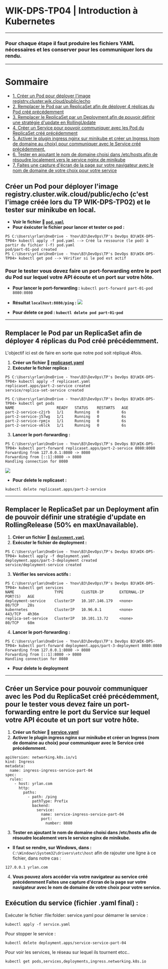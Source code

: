 # WIK-DPS-TP04 | Introduction à Kubernetes
----------------------------------------------
### **Pour chaque étape il faut produire les fichiers YAML nécessaires et les conserver pour les communiquer lors du rendu.**
--------------------------------------------

# Sommaire

- [1. Créer un Pod pour déployer l'image registry.cluster.wik.cloud/public/echo](#1-créer-un-pod-pour-déployer-limage-registryclusterwikcloudpublicecho-cest-limage-créée-lors-du-tp-wik-dps-tp02-et-le-tester-sur-minikube-en-local)
- [2. Remplacer le Pod par un ReplicaSet afin de déployer 4 réplicas du Pod créé précédemment](#2-remplacer-le-pod-par-un-replicaset-afin-de-déployer-4-réplicas-du-pod-créé-précédemment)
- [3. Remplacer le ReplicaSet par un Deployment afin de pouvoir définir une stratégie d'update en RollingUpdate](#3-remplacer-le-replicaset-par-un-deployment-afin-de-pouvoir-définir-une-stratégie-dupdate-en-rollingupdate-50-en-maxunavailable)
- [4. Créer un Service pour pouvoir communiquer avec les Pod du ReplicaSet créé précédemment](#4-créer-un-service-pour-pouvoir-communiquer-avec-les-pod-du-replicaset-créé-précédemment)
- [5. Activer le plugin ingress nginx sur minikube et créer un Ingress (nom de domaine au choix) pour communiquer avec le Service créé précédemment.](#5-activer-le-plugin-ingress-nginx-sur-minikube-et-créer-un-ingress-nom-de-domaine-au-choix-pour-communiquer-avec-le-service-créé-précédemment)
- [6. Tester en ajoutant le nom de domaine choisi dans /etc/hosts afin de résoudre localement vers le service nginx de minikube](#6-tester-en-ajoutant-le-nom-de-domaine-choisi-dans-etchosts-afin-de-résoudre-localement-vers-le-service-nginx-de-minikube)
- [7. Faites une capture d'écran de la page sur votre navigateur avec le nom de domaine de votre choix pour votre service](#7-faites-une-capture-décran-de-la-page-sur-votre-navigateur-avec-le-nom-de-domaine-de-votre-choix-pour-votre-service)

## **Créer un Pod pour déployer l'image registry.cluster.wik.cloud/public/echo (c'est l'image créée lors du TP WIK-DPS-TP02) et le tester sur minikube en local.**
- **Voir le fichier :file_folder: [`pod.yaml`](pod.yaml)**
- **Pour éxécuter le fichier pour lancer et tester ce pod :**
 ```
 PS C:\Users\yrlan\OneDrive - Ynov\B3\DevOps\TP's DevOps B3\WIK-DPS-TP04> kubectl apply -f pod.yaml --> Créé la ressource (le pod) à partir du fichier (-f) pod.yaml
 pod/part-01-pod created
 PS C:\Users\yrlan\OneDrive - Ynov\B3\DevOps\TP's DevOps B3\WIK-DPS-TP04> kubectl get pod --> Vérifier si le pod est actif
 ```
 
### **Pour le tester vous devez faire un port-forwarding entre le port du Pod sur lequel votre API écoute et un port sur votre hôte.**

- **Pour lancer le port-forwarding :** `kubectl port-forward part-01-pod 8080:8080`
- **Résultat `localhost:8080/ping` :**
![](https://i.imgur.com/vuUrrj0.png)

- **Pour delete ce pod : `kubectl delete pod part-01-pod`**
----------------------------------------------------
## **Remplacer le Pod par un ReplicaSet afin de déployer 4 réplicas du Pod créé précédemment.**

L'objectif ici est de faire en sorte que notre pod soit répliqué 4fois.

1. **Créer un fichier :file_folder: [replicaset.yaml](replicaset.yaml)**
2. **Exécuter le fichier replica :**
```
PS C:\Users\yrlan\OneDrive - Ynov\B3\DevOps\TP's DevOps B3\WIK-DPS-TP04> kubectl apply -f replicaset.yaml
replicaset.apps/part-2-service created
service/replica-set-service created
```
```
PS C:\Users\yrlan\OneDrive - Ynov\B3\DevOps\TP's DevOps B3\WIK-DPS-TP04> kubectl get pods
NAME                   READY   STATUS    RESTARTS   AGE
part-2-service-c2jrb   1/1     Running   0          6s
part-2-service-j57wg   1/1     Running   0          6s
part-2-service-rpmjx   1/1     Running   0          6s
part-2-service-v6lck   1/1     Running   0          6s
```
3. **Lancer le port-forwarding :**
```
PS C:\Users\yrlan\OneDrive - Ynov\B3\DevOps\TP's DevOps B3\WIK-DPS-TP04> kubectl port-forward replicaset.apps/part-2-service 8080:8080
Forwarding from 127.0.0.1:8080 -> 8080
Forwarding from [::1]:8080 -> 8080
Handling connection for 8080
```


![](https://i.imgur.com/yPl1BPy.png)

- **Pour delete le replicaset :**
```
kubectl delete replicaset.apps/part-2-service
```
----------------------------------------------------
## **Remplacer le ReplicaSet par un Deployment afin de pouvoir définir une stratégie d'update en RollingRelease (50% en maxUnavailable).**
1. **Créer un fichier :file_folder: [`deployment.yaml`](deployment.yaml)**
2. **Exécuter le fichier de deployment :**
```
PS C:\Users\yrlan\OneDrive - Ynov\B3\DevOps\TP's DevOps B3\WIK-DPS-TP04> kubectl apply -f deployment.yaml
deployment.apps/part-3-deployment created
service/deployment-service created
```
3. **Vérifier les services actifs :**
```
PS C:\Users\yrlan\OneDrive - Ynov\B3\DevOps\TP's DevOps B3\WIK-DPS-TP04> kubectl get services
NAME                  TYPE        CLUSTER-IP       EXTERNAL-IP   PORT(S)   AGE
deployment-service    ClusterIP   10.107.146.179   <none>        80/TCP    28s
kubernetes            ClusterIP   10.96.0.1        <none>        443/TCP   4h36m
replica-set-service   ClusterIP   10.101.13.72     <none>        80/TCP    68m
```
4. **Lancer le port-forwarding :**
```
PS C:\Users\yrlan\OneDrive - Ynov\B3\DevOps\TP's DevOps B3\WIK-DPS-TP04> kubectl port-forward deployment.apps/part-3-deployment 8080:8080
Forwarding from 127.0.0.1:8080 -> 8080
Forwarding from [::1]:8080 -> 8080
Handling connection for 8080
```

- **Pour delete le deployment**
----------------------------------------------------
## **Créer un Service pour pouvoir communiquer avec les Pod du ReplicaSet créé précédemment, pour le tester vous devez faire un port-forwarding entre le port du Service sur lequel votre API écoute et un port sur votre hôte.**
1. **Créer un fichier :file_folder: [service.yaml](service.yaml)**
2. **Activer le plugin ingress nginx sur minikube et créer un Ingress (nom de domaine au choix) pour communiquer avec le Service créé précédemment.**

```
apiVersion: networking.k8s.io/v1
kind: Ingress
metadata:
  name: ingress-ingress-service-part-04
spec:
  rules:
    - host: yrlan.com
      http:
        paths:
          - path: /ping
            pathType: Prefix
            backend:
              service:
                name: service-ingress-service-part-04
                port:
                  number: 8080
```

3. **Tester en ajoutant le nom de domaine choisi dans /etc/hosts afin de résoudre localement vers le service nginx de minikube.**

- **Il faut se rendre, sur Windows, dans :**
`C:\Windows\System32\drivers\etc\host`
afin de rajouter une ligne à ce fichier, dans notre cas :
```
127.0.0.1 yrlan.com
```

4. **Vous pouvez alors accéder via votre navigateur au service créé précédemment Faites une capture d'écran de la page sur votre navigateur avec le nom de domaine de votre choix pour votre service.**

## Exécution du service (fichier .yaml final) : 

Exécuter le fichier :file:folder: service.yaml pour démarrer le service :
```
kubectl apply -f service.yaml
```
Pour stopper le service :
```
kubectl delete deployment.apps/service-service-part-04
```

Pour voir les services, le réseau sur lequel ils tournent etcc..
```
kubectl get pods,services,deployments,ingress.networking.k8s.io
```